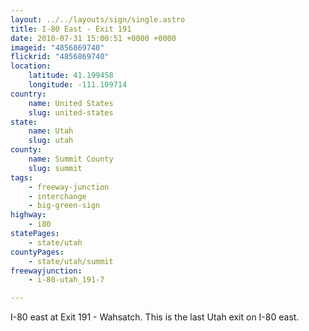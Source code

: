 ```yaml
---
layout: ../../layouts/sign/single.astro
title: I-80 East - Exit 191
date: 2010-07-31 15:00:51 +0000 +0000
imageid: "4856869740"
flickrid: "4856869740"
location:
    latitude: 41.199458
    longitude: -111.109714
country:
    name: United States
    slug: united-states
state:
    name: Utah
    slug: utah
county:
    name: Summit County
    slug: summit
tags:
    - freeway-junction
    - interchange
    - big-green-sign
highway:
    - i80
statePages:
    - state/utah
countyPages:
    - state/utah/summit
freewayjunction:
    - i-80-utah_191-7

---
```

I-80 east at Exit 191 - Wahsatch.  This is the last Utah exit on I-80 east.